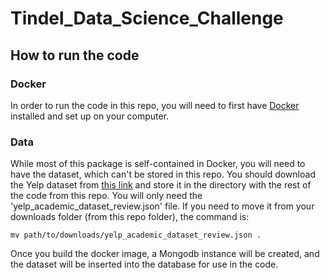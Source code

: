 # Tindel_Data_Science_Challenge

## How to run the code

### Docker

In order to run the code in this repo, you will need to first have [Docker](https://docs.docker.com/engine/installation/) installed and set up on your computer. 

### Data

While most of this package is self-contained in Docker, you will need to have the dataset, which can't be stored in this repo. You should download the Yelp dataset from [this link](https://www.yelp.com/dataset_challenge/dataset) and store it in the directory with the rest of the code from this repo. You will only need the 'yelp_academic_dataset_review.json' file. If you need to move it from your downloads folder (from this repo folder), the command is:

```mv path/to/downloads/yelp_academic_dataset_review.json . ```

Once you build the docker image, a Mongodb instance will be created, and the dataset will be inserted into the database for use in the code.

### 

